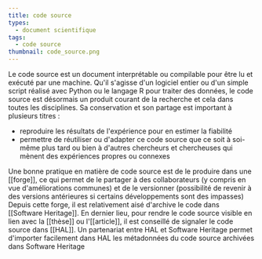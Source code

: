 ```yaml
---
title: code source
types:
  - document scientifique
tags:
  - code source
thumbnail: code_source.png
---
```


 Le code source est un document interprétable ou compilable pour être lu et exécuté par une machine. 
 Qu'il s'agisse d'un logiciel entier ou d'un simple script réalisé avec Python ou le langage R pour traiter des données, le code source est désormais un produit courant de la recherche et cela dans toutes les disciplines. 
 Sa conservation et son partage est important à plusieurs titres : 
 - reproduire les résultats de l'expérience pour en estimer la fiabilité
 - permettre de réutiliser ou d'adapter ce code source que ce soit à soi-même plus tard ou bien à d'autres chercheurs et chercheuses qui mènent des expériences propres ou connexes

Une bonne pratique en matière de code source est de le produire dans une [[forge]], ce qui permet de le partager à des collaborateurs (y compris en vue d'améliorations communes) et de le versionner (possibilité de revenir à des versions antérieures si certains développements sont des impasses)
Depuis cette forge, il est relativement aisé d'archive le code dans [[Software Heritage]]. En dernier lieu, pour rendre le code source visible en lien avec la [[thèse]] ou l'[[article]], il est conseillé de signaler le code source dans [[HAL]]. 
Un partenariat entre HAL et Software Heritage permet d'importer facilement dans HAL les métadonnées du code source archivées dans Software Heritage

